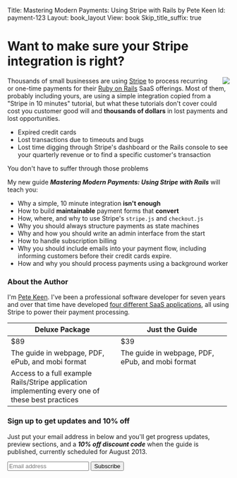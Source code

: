 Title: Mastering Modern Payments: Using Stripe with Rails by Pete Keen
Id: payment-123
Layout: book_layout
View: book
Skip_title_suffix: true

# Want to make sure your Stripe integration is right?

<p>
<img style="float: right; margin-left: 20px;" src="http://files.bugsplatcdn.com/files/e1aa9b6c8960a1012ce2/stripe_rails.png">
Thousands of small businesses are using <a href="https://www.stripe.com">Stripe</a> to process recurring or one-time payments for their <a href="http://rubyonrails.org">Ruby on Rails</a> SaaS offerings. Most of them, probably including yours, are using a simple integration copied from a "Stripe in 10 minutes" tutorial, but what these tutorials don't cover could cost you customer good will and  <strong>thousands of dollars</strong> in lost payments and lost opportunities. 
</p>

* Expired credit cards
* Lost transactions due to timeouts and bugs
* Lost time digging through Stripe's dashboard or the Rails console to see your quarterly revenue or to find a specific customer's transaction

<p class="jumbo">You don't have to suffer through those problems</p>

My new guide <strong><em>Mastering Modern Payments: Using Stripe with Rails</em></strong> will teach you:

* Why a simple, 10 minute integration **isn't enough**
* How to build **maintainable** payment forms that **convert**
* How, where, and why to use Stripe's `stripe.js` and `checkout.js`
* Why you should always structure payments as state machines
* Why and how you should write an admin interface from the start
* How to handle subscription billing
* Why you should include emails into your payment flow, including
  informing customers before their credit cards expire.
* How and why you should process payments using a background worker

<div class="well">
<h3>About the Author</h3>
<p>
I'm <a href="http://www.petekeen.com">Pete Keen</a>. I've been a professional software developer for seven years and over that time have developed <a href="/projects.html">four different SaaS applications</a>, all using Stripe to power their payment processing.
</p>
</div>

<table class="table table-striped pricing">
  <thead>
    <tr>
      <th style="width: 233px">Deluxe Package</th>
      <th style="width: 233px">Just the Guide</th>
    </tr>
  </thead>
  <tbody>
    <tr>
      <td><span class="price">$89</span></li>
      <td><span class="price">$39</span></li>
    </tr>
    <tr>
      <td>The guide in webpage, PDF, ePub, and mobi format</td>
      <td>The guide in webpage, PDF, ePub, and mobi format</td>
    </tr>
    <tr>
      <td>Access to a full example Rails/Stripe application implementing every one of these best practices</td>
      <td></td>
    </tr>
  </tbody>
</table>

### Sign up to get updates and 10% off

<div class="well">
<p>Just put your email address in below and you'll get progress updates, preview sections, and a <em><strong>10% off discount code</strong></em> when the guide is published, currently scheduled for August 2013.</p>

<form action="http://bugsplat.us6.list-manage.com/subscribe/post?u=4d4742d4ee66f8c62af747acb&amp;id=1920a1a25a" method="post" class="form form-big form-inline" target="_blank">
    <div class="input-append">
	<input type="email" value="" name="EMAIL" id="mce-EMAIL" placeholder="Email address">
	<input type="submit" value="Subscribe" name="subscribe" id="mc-embedded-subscribe" class="btn btn-primary">
    </div>
</form>
</div>
